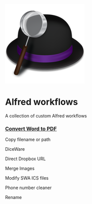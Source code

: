 ![](https://github.com/woodwerk/alfred_workflows/blob/master/alfred.png?raw=true)
# Alfred workflows 

A collection of custom Alfred workflows

### [Convert Word to PDF](https://github.com/woodwerk/alfred_convertWord2PDF)


Copy filename or path

DiceWare

Direct Dropbox URL

Merge Images

Modify SWA ICS files

Phone number cleaner

Rename
